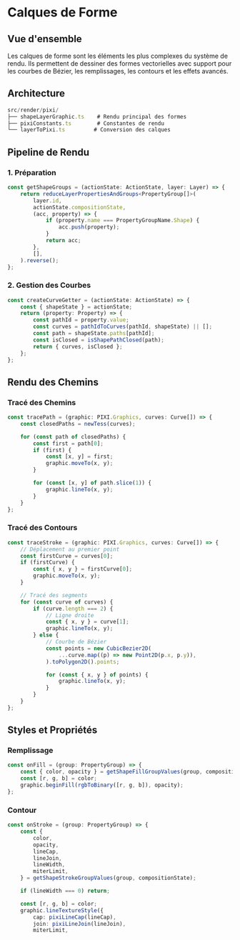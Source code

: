 # Calques de Forme

## Vue d'ensemble

Les calques de forme sont les éléments les plus complexes du système de rendu. Ils permettent de dessiner des formes vectorielles avec support pour les courbes de Bézier, les remplissages, les contours et les effets avancés.

## Architecture

```typescript
src/render/pixi/
├── shapeLayerGraphic.ts    # Rendu principal des formes
├── pixiConstants.ts        # Constantes de rendu
└── layerToPixi.ts         # Conversion des calques
```

## Pipeline de Rendu

### 1. Préparation

```typescript
const getShapeGroups = (actionState: ActionState, layer: Layer) => {
	return reduceLayerPropertiesAndGroups<PropertyGroup[]>(
		layer.id,
		actionState.compositionState,
		(acc, property) => {
			if (property.name === PropertyGroupName.Shape) {
				acc.push(property);
			}
			return acc;
		},
		[],
	).reverse();
};
```

### 2. Gestion des Courbes

```typescript
const createCurveGetter = (actionState: ActionState) => {
	const { shapeState } = actionState;
	return (property: Property) => {
		const pathId = property.value;
		const curves = pathIdToCurves(pathId, shapeState) || [];
		const path = shapeState.paths[pathId];
		const isClosed = isShapePathClosed(path);
		return { curves, isClosed };
	};
};
```

## Rendu des Chemins

### Tracé des Chemins

```typescript
const tracePath = (graphic: PIXI.Graphics, curves: Curve[]) => {
	const closedPaths = newTess(curves);

	for (const path of closedPaths) {
		const first = path[0];
		if (first) {
			const [x, y] = first;
			graphic.moveTo(x, y);
		}

		for (const [x, y] of path.slice(1)) {
			graphic.lineTo(x, y);
		}
	}
};
```

### Tracé des Contours

```typescript
const traceStroke = (graphic: PIXI.Graphics, curves: Curve[]) => {
	// Déplacement au premier point
	const firstCurve = curves[0];
	if (firstCurve) {
		const { x, y } = firstCurve[0];
		graphic.moveTo(x, y);
	}

	// Tracé des segments
	for (const curve of curves) {
		if (curve.length === 2) {
			// Ligne droite
			const { x, y } = curve[1];
			graphic.lineTo(x, y);
		} else {
			// Courbe de Bézier
			const points = new CubicBezier2D(
				...curve.map((p) => new Point2D(p.x, p.y)),
			).toPolygon2D().points;

			for (const { x, y } of points) {
				graphic.lineTo(x, y);
			}
		}
	}
};
```

## Styles et Propriétés

### Remplissage

```typescript
const onFill = (group: PropertyGroup) => {
	const { color, opacity } = getShapeFillGroupValues(group, compositionState);
	const [r, g, b] = color;
	graphic.beginFill(rgbToBinary([r, g, b]), opacity);
};
```

### Contour

```typescript
const onStroke = (group: PropertyGroup) => {
    const {
        color,
        opacity,
        lineCap,
        lineJoin,
        lineWidth,
        miterLimit,
    } = getShapeStrokeGroupValues(group, compositionState);

    if (lineWidth === 0) return;

    const [r, g, b] = color;
    graphic.lineTextureStyle({
        cap: pixiLineCap(lineCap),
        join: pixiLineJoin(lineJoin),
        miterLimit,

```
